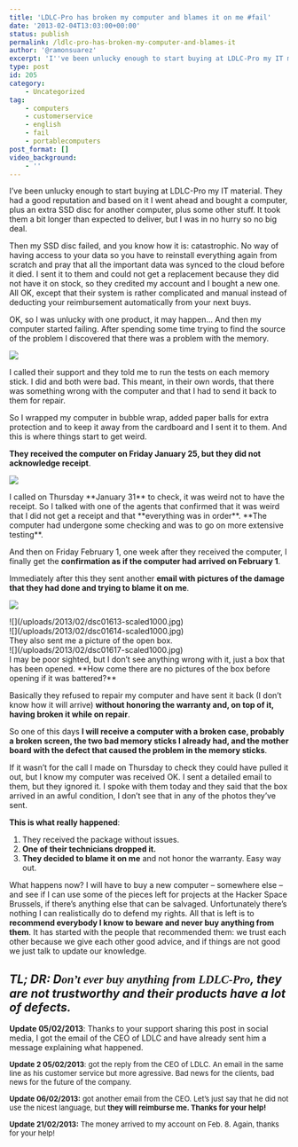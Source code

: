 ```yaml
---
title: 'LDLC-Pro has broken my computer and blames it on me #fail'
date: '2013-02-04T13:03:00+00:00'
status: publish
permalink: /ldlc-pro-has-broken-my-computer-and-blames-it
author: '@ramonsuarez'
excerpt: 'I''ve been unlucky enough to start buying at LDLC-Pro my IT material. They had a good reputation and based on it I went ahead and bought a computer, plus an extra SSD disc for another computer, plus some other stuff. It took them a bit longer than ...'
type: post
id: 205
category:
    - Uncategorized
tag:
    - computers
    - customerservice
    - english
    - fail
    - portablecomputers
post_format: []
video_background:
    - ''
---
```

I’ve been unlucky enough to start buying at LDLC-Pro my IT material. They had a good reputation and based on it I went ahead and bought a computer, plus an extra SSD disc for another computer, plus some other stuff. It took them a bit longer than expected to deliver, but I was in no hurry so no big deal.

Then my SSD disc failed, and you know how it is: catastrophic. No way of having access to your data so you have to reinstall everything again from scratch and pray that all the important data was synced to the cloud before it died. I sent it to them and could not get a replacement because they did not have it on stock, so they credited my account and I bought a new one. All OK, except that their system is rather complicated and manual instead of deducting your reimbursement automatically from your next buys.

OK, so I was unlucky with one product, it may happen… And then my computer started failing. After spending some time trying to find the source of the problem I discovered that there was a problem with the memory.

![](/uploads/2013/02/2013-01-21_18-28-23-scaled1000.jpg)

<div class="p_embed p_image_embed"></div>I called their support and they told me to run the tests on each memory stick. I did and both were bad. This meant, in their own words, that there was something wrong with the computer and that I had to send it back to them for repair.

So I wrapped my computer in bubble wrap, added paper balls for extra protection and to keep it away from the cardboard and I sent it to them. And this is where things start to get weird.

**They received the computer on Friday January 25, but they did not acknowledge receipt**.

![](/uploads/2013/02/b-post-reception-colis-ldlc-scaled1000.png)

<div class="p_embed p_image_embed"></div>I called on Thursday **January 31** to check, it was weird not to have the receipt. So I talked with one of the agents that confirmed that it was weird that I did not get a receipt and that **everything was in order**. **The computer had undergone some checking and was to go on more extensive testing**.

And then on Friday February 1, one week after they received the computer, I finally get the **confirmation as if the computer had arrived on February 1**.

Immediately after this they sent another **email with pictures of the damage that they had done and trying to blame it on me**.

![](/uploads/2013/02/dsc01612-scaled1000.jpg)

<div>![](/uploads/2013/02/dsc01613-scaled1000.jpg)</div><div></div><div class="p_embed p_image_embed"></div><div></div><div>![](/uploads/2013/02/dsc01614-scaled1000.jpg)</div>They also sent me a picture of the open box.

<div class="p_embed p_image_embed"></div><div>![](/uploads/2013/02/dsc01617-scaled1000.jpg)</div>I may be poor sighted, but I don’t see anything wrong with it, just a box that has been opened. **How come there are no pictures of the box before opening if it was battered?**

Basically they refused to repair my computer and have sent it back (I don’t know how it will arrive) **without honoring the warranty and, on top of it, having broken it while on repair**.

So one of this days **I will receive a computer with a broken case, probably a broken screen, the two bad memory sticks I already had, and the mother board with the defect that caused the problem in the memory sticks**.

If it wasn’t for the call I made on Thursday to check they could have pulled it out, but I know my computer was received OK. I sent a detailed email to them, but they ignored it. I spoke with them today and they said that the box arrived in an awful condition, I don’t see that in any of the photos they’ve sent.

**This is what really happened**:

1. They received the package without issues.
2. **One of their technicians dropped it.**
3. **They decided to blame it on me** and not honor the warranty. Easy way out.

What happens now? I will have to buy a new computer – somewhere else – and see if I can use some of the pieces left for projects at the Hacker Space Brussels, if there’s anything else that can be salvaged. Unfortunately there’s nothing I can realistically do to defend my rights. All that is left is to **recommend everybody I know to beware and never buy anything from them**. It has started with the people that recommended them: we trust each other because we give each other good advice, and if things are not good we just talk to update our knowledge.

***TL; DR: D<span style="font-family: mceinline;">on’t ever buy anything from LDLC-Pro</span>, they are not trustworthy and their products have a lot of defects.*** 
---------------------------------------------------------------------------------------------------------------------------------------------------------------------

**Update 05/02/2013**: Thanks to your support sharing this post in social media, I got the email of the CEO of LDLC and have already sent him a message explaining what happened.

<span style="font-size: small;">**Update 2 05/02/2013**: got the reply from the CEO of LDLC. An email in the same line as his customer service but more agressive. Bad news for the clients, bad news for the future of the company.</span>

<span style="font-size: small;">**Update 06/02/2013:** got another email from the CEO. Let’s just say that he did not use the nicest language, but **they will reimburse me. Thanks for your help!**</span>

<span style="font-size: small;">**Update 21/02/2013:** The money arrived to my account on Feb. 8. Again, thanks for your help!</span>